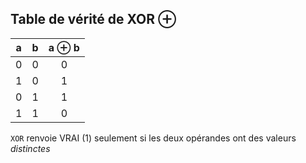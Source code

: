 ## Table de vérité de XOR ⊕
| a | b | a ⊕ b |
|---|---|:-:|
| 0 | 0 | 0 |
| 1 | 0 | 1 |
| 0 | 1 | 1 |
| 1 | 1 | 0 |

`XOR` renvoie VRAI (1) seulement si les deux opérandes ont des valeurs *distinctes*